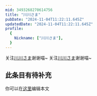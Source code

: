 ```yaml
---
mid: 3493268270614756
title: "川川さま"
pubDate: "2024-11-04T11:22:11.645Z"
updatedDate: "2024-11-04T11:22:11.645Z"
profile:
  {
    Nickname: ["川川さま"],
  }
---
```


关注[川川さま](https://space.bilibili.com/3493268270614756)谢谢喵~ 关注[川川さま](https://space.bilibili.com/3493268270614756)谢谢喵~

## 此条目有待补充
你可以在[这里](https://github.com/Yuhanawa/VTuber.ICU-Content/edit/master/v/川川さま/index.md)编辑本文
